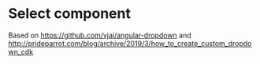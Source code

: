 # Select component

Based on https://github.com/vjai/angular-dropdown and http://prideparrot.com/blog/archive/2019/3/how_to_create_custom_dropdown_cdk
